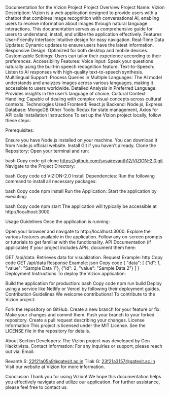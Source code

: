 Documentation for the Vizion Project
Project Overview
Project Name: Vizion
Description: Vizion is a web application designed to provide users with a chatbot that combines image recognition with conversational AI, enabling users to receive information about images through natural language interactions. This documentation serves as a comprehensive guide for users to understand, install, and utilize the application effectively.
Features
User-Friendly Interface: Intuitive design for easy navigation.
Real-Time Data Updates: Dynamic updates to ensure users have the latest information.
Responsive Design: Optimized for both desktop and mobile devices.
Customizable Settings: Users can tailor their experience according to their preferences.
Accessibility Features:
Voice Input: Speak your questions naturally using the built-in speech recognition feature.
Text-to-Speech: Listen to AI responses with high-quality text-to-speech synthesis.
Multilingual Support:
Process Queries in Multiple Languages: The AI model understands and analyzes images across various languages, making it accessible to users worldwide.
Detailed Analysis in Preferred Language: Provides insights in the user’s language of choice.
Cultural Context Handling: Capable of dealing with complex visual concepts across cultural contexts.
Technologies Used
Frontend: React.js
Backend: Node.js, Express
Database: MongoDB
Other Tools: Redux for state management, Axios for API calls
Installation Instructions
To set up the Vizion project locally, follow these steps:

Prerequisites:

Ensure you have Node.js installed on your machine. You can download it from Node.js official website.
Install Git if you haven't already.
Clone the Repository: Open your terminal and run:

bash
Copy code
git clone https://github.com/svsairevanth12/VIZION-2.0.git
Navigate to the Project Directory:

bash
Copy code
cd VIZION-2.0
Install Dependencies: Run the following command to install all necessary packages:

bash
Copy code
npm install
Run the Application: Start the application by executing:

bash
Copy code
npm start
The application will typically be accessible at http://localhost:3000.

Usage Guidelines
Once the application is running:

Open your browser and navigate to http://localhost:3000.
Explore the various features available in the application.
Follow any on-screen prompts or tutorials to get familiar with the functionality.
API Documentation (if applicable)
If your project includes APIs, document them here:

GET /api/data: Retrieves data for visualization.
Request Example:
http
Copy code
GET /api/data
Response Example:
json
Copy code
{
  "data": [
    {"id": 1, "value": "Sample Data 1"},
    {"id": 2, "value": "Sample Data 2"}
  ]
}
Deployment Instructions
To deploy the Vizion application:

Build the application for production:
bash
Copy code
npm run build
Deploy using a service like Netlify or Vercel by following their deployment guides.
Contribution Guidelines
We welcome contributions! To contribute to the Vizion project:

Fork the repository on GitHub.
Create a new branch for your feature or fix.
Make your changes and commit them.
Push your branch to your forked repository.
Create a pull request describing your changes.
License Information
This project is licensed under the MIT License. See the LICENSE file in the repository for details.

About Section
Developers: The Vizion project was developed by Gen Hacktivists.
Contact Information: For any inquiries or support, please reach out via:
Email:

Revanth S: 22f21a05a9@gatesit.ac.in
Tilak G: 23f21a3157@gatesit.ac.in
Visit our website at Vizion for more information.

Conclusion
Thank you for using Vizion! We hope this documentation helps you effectively navigate and utilize our application. For further assistance, please feel free to contact us. 
